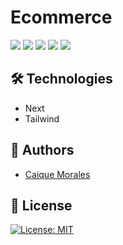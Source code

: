 
# Ecommerce

<img src="https://imgur.com/2fS291W.png"/>
<img src="https://imgur.com/kyy6x1D.png"/>
<img src="https://imgur.com/30yYno4.png"/>
<img src="https://imgur.com/n7ibRhY.png"/>
<img src="https://imgur.com/QSZfSgG.png"/>

## 🛠 Technologies

- Next
- Tailwind
  
## 👤 Authors

- [Caique Morales](https://www.caiquemorales.com)


## 🪪 License

[![License: MIT](https://img.shields.io/badge/License-MIT-yellow.svg)](https://opensource.org/licenses/MIT)
